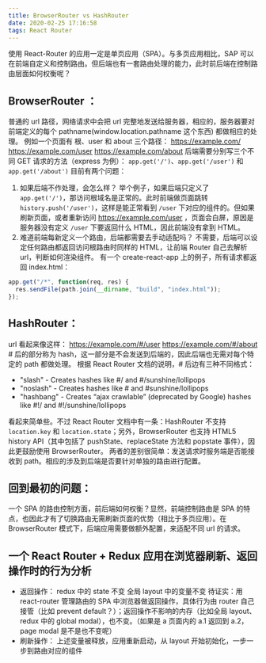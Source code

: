 ```yaml
---
title: BrowserRouter vs HashRouter
date: 2020-02-25 17:16:58
tags: React Router
---
```


使用 React-Router 的应用一定是单页应用（SPA）。与多页应用相比，SAP 可以在前端自定义和控制路由。但后端也有一套路由处理的能力，此时前后端在控制路由层面如何权衡呢？

## BrowserRouter ：

普通的 url 路径，网络请求中会把 url 完整地发送给服务器，相应的，服务器要对前端定义的每个 pathname(window.location.pathname 这个东西) 都做相应的处理。
例如一个页面有 根、user 和 about 三个路径：
https://example.com/
https://example.com/user
https://example.com/about
后端需要分别写三个不同 GET 请求的方法（express 为例）：
`app.get('/')`、`app.get('/user')` 和 `app.get('/about')`
目前有两个问题：

1. 如果后端不作处理，会怎么样？
   举个例子，如果后端只定义了 `app.get('/')`，那访问根域名是正常的。此时前端做页面跳转 `history.push('/user')`，这样是能正常看到 `/user` 下对应的组件的。但如果刷新页面，或者重新访问 https://example.com/user ，页面会白屏，原因是服务器没有定义 `/user` 下要返回什么 HTML，因此前端没有拿到 HTML。
2. 难道前端每新定义一个路由，后端都需要去手动适配吗？
   不需要，后端可以设定任何路由都返回访问根路由时同样的 HTML，让前端 Router 自己去解析 url，判断如何渲染组件。
   有一个 create-react-app 上的例子，所有请求都返回 index.html：

```js
app.get("/*", function(req, res) {
  res.sendFile(path.join(__dirname, "build", "index.html"));
});
```

## HashRouter：

url 看起来像这样：
https://example.com/#/user
https://example.com/#/about
\# 后的部分称为 hash，这一部分是不会发送到后端的，因此后端也无需对每个特定的 path 都做处理。
根据 React Router 文档的说明，# 后边有三种不同格式：

- "slash" - Creates hashes like #/ and #/sunshine/lollipops
- "noslash" - Creates hashes like # and #sunshine/lollipops
- "hashbang" - Creates “ajax crawlable” (deprecated by Google) hashes like #!/ and #!/sunshine/lollipops

看起来简单些。不过 React Router 文档中有一条：HashRouter 不支持 `location.key` 和 `location.state`；另外，BrowserRouter 也支持 HTML5 history API（其中包括了 pushState、replaceState 方法和 popstate 事件），因此更鼓励使用 BrowserRouter。
两者的差别很简单：发送请求时服务端是否能接收到 path。相应的涉及到后端是否要针对单独的路由进行配置。

## 回到最初的问题：

一个 SPA 的路由控制方面，前后端如何权衡？显然，前端控制路由是 SPA 的特点，也因此才有了切换路由无需刷新页面的优势（相比于多页应用）。在 BrowserRouter 模式下，后端应用需要做额外配置，来适配不同 url 的请求。

## 一个 React Router + Redux 应用在浏览器刷新、返回操作时的行为分析

- 返回操作：
  redux 中的 state 不变
  全局 layout 中的变量不变
  待证实：用 react-router 管理路由的 SPA 中浏览器做返回操作，具体行为由 router 自己接管（比如 prevent default？）；返回操作不影响的内存（比如全局 layout、redux 中的 global modal），也不变。（如果是 a 页面内的 a.1 返回到 a.2，page modal 是不是也不变呢）
- 刷新操作：
  上述变量被释放，应用重新启动，从 layout 开始初始化，一步一步到路由对应的组件

